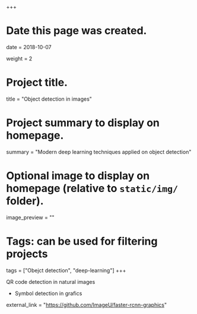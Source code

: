 +++
# Date this page was created.
date = 2018-10-07

weight = 2

# Project title.
title = "Object detection in images"

# Project summary to display on homepage.
summary = "Modern deep learning techniques applied on object detection"

# Optional image to display on homepage (relative to `static/img/` folder).
image_preview = ""

# Tags: can be used for filtering projects
tags = ["Obejct detection", "deep-learning"]
+++


QR code detection in natural images
- Symbol detection in grafics

external_link = "https://github.com/ImageU/faster-rcnn-graphics"
